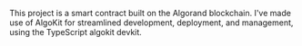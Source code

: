 This project is a smart contract built on the Algorand blockchain. I've made use of AlgoKit for streamlined development, deployment, and management, using the TypeScript algokit devkit.
